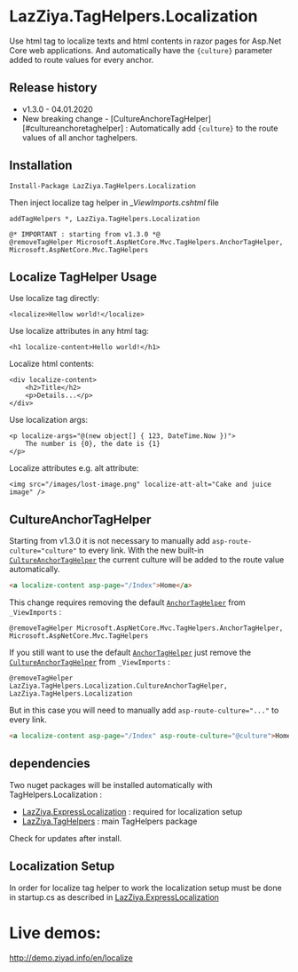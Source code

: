 
# LazZiya.TagHelpers.Localization
Use html tag to localize texts and html contents in razor pages for Asp.Net Core web applications. And automatically have the `{culture}` parameter added to route values for every anchor.

## Release history
- v1.3.0 - 04.01.2020
- New breaking change - [CultureAnchoreTagHelper][#cultureanchoretaghelper] : Automatically add `{culture}` to the route values of all anchor taghelpers. 

## Installation
````
Install-Package LazZiya.TagHelpers.Localization
````
Then inject localize tag helper in *_ViewImports.cshtml* file
````razor
addTagHelpers *, LazZiya.TagHelpers.Localization

@* IMPORTANT : starting from v1.3.0 *@
@removeTagHelper Microsoft.AspNetCore.Mvc.TagHelpers.AnchorTagHelper, Microsoft.AspNetCore.Mvc.TagHelpers
````

## Localize TagHelper Usage
Use localize tag directly:
````razor
<localize>Hellow world!</localize>
````

Use localize attributes in any html tag:
````razor
<h1 localize-content>Hello world!</h1>
````

Localize html contents:
````razor
<div localize-content>
    <h2>Title</h2>
    <p>Details...</p>
</div>
````

Use localization args:
````razor
<p localize-args="@(new object[] { 123, DateTime.Now })">
    The number is {0}, the date is {1}
</p>
````

Localize attributes e.g. alt attribute:
````razor
<img src="/images/lost-image.png" localize-att-alt="Cake and juice image" />
````

## CultureAnchorTagHelper
Starting from v1.3.0 it is not necessary to manually add `asp-route-culture="culture"` to every link. With the new built-in [`CultureAnchorTagHelper`][2] the current culture will be added to the route value automatically.

````html
<a localize-content asp-page="/Index">Home</a>
````

This change requires removing the default [`AnchorTagHelper`][3] from `_ViewImports` :
````
@removeTagHelper Microsoft.AspNetCore.Mvc.TagHelpers.AnchorTagHelper, Microsoft.AspNetCore.Mvc.TagHelpers
````

If you still want to use the default [`AnchorTagHelper`][3] just remove the [`CultureAnchorTagHelper`][2] from `_ViewImports` :
````
@removeTagHelper LazZiya.TagHelpers.Localization.CultureAnchorTagHelper, LazZiya.TagHelpers.Localization
````
But in this case you will need to manually add `asp-route-culture="..."` to every link.

````html
<a localize-content asp-page="/Index" asp-route-culture="@culture">Home</a>
````
## dependencies
Two nuget packages will be installed automatically with TagHelpers.Localization :

- [LazZiya.ExpressLocalization](https://github.com/lazziya/ExpressLocalization) : required for localization setup
- [LazZiya.TagHelpers](https://github.com/lazziya/TagHelpers) : main TagHelpers package

Check for updates after install.

## Localization Setup
In order for localize tag helper to work the localization setup must be done in startup.cs as described in [LazZiya.ExpressLocalization](https://github.com/lazziya/ExpressLocalization)

# Live demos:
http://demo.ziyad.info/en/localize

[1]: https://github.com/LazZiya/TagHelpers.Localization/tree/TagHelpersLocalizationCore3
[2]: https://github.com/LazZiya/TagHelpers.Localization/blob/master/LazZiya.TagHelpers.Localization/CultureAnchorTagHelper.cs
[3]: https://github.com/aspnet/Mvc/blob/master/src/Microsoft.AspNetCore.Mvc.TagHelpers/AnchorTagHelper.cs
